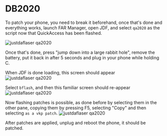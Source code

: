 # DB2020

To patch your phone, you need to break it beforehand, once that's done and everything works, launch FAR Manager, open JDF, and select `qa2020` as the script now that QuickAccess has been flashed.

![justdaflaser qa2020](/_static/farman_jdf7.png)

Once that's done, press "jump down into a large rabbit hole", remove the battery, put it back in after 5 seconds and plug in your phone while holding C.

When JDF is done loading, this screen should appear
![justdaflaser qa2020](/_static/farman_jdf8.png)

Select `bflash`, and then this familiar screen should re-appear
![justdaflaser qa2020](/_static/farman_jdf9.png)

Now flashing patches is possible, as done before by selecting them in the other pane, copying them by pressing F5, selecting "Copy" and then selecting `as a vkp patch`.
![justdaflaser qa2020](/_static/farman_jdf10.png)

After patches are applied, unplug and reboot the phone, it should be patched.